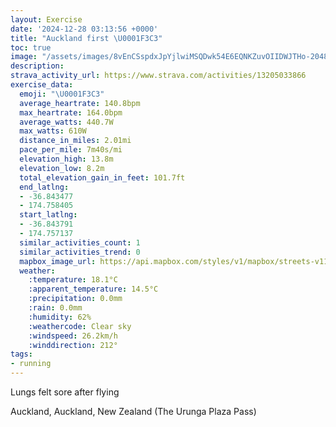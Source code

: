 ```yaml
---
layout: Exercise
date: '2024-12-28 03:13:56 +0000'
title: "Auckland first \U0001F3C3"
toc: true
image: "/assets/images/8vEnCSspdxJpYjlwiMSQDwk54E6EQNKZuvOIIDWJTHo-2048x1536.jpg.jpeg"
description:
strava_activity_url: https://www.strava.com/activities/13205033866
exercise_data:
  emoji: "\U0001F3C3"
  average_heartrate: 140.8bpm
  max_heartrate: 164.0bpm
  average_watts: 440.7W
  max_watts: 610W
  distance_in_miles: 2.01mi
  pace_per_mile: 7m40s/mi
  elevation_high: 13.8m
  elevation_low: 8.2m
  total_elevation_gain_in_feet: 101.7ft
  end_latlng:
  - -36.843477
  - 174.758405
  start_latlng:
  - -36.843791
  - 174.757137
  similar_activities_count: 1
  similar_activities_trend: 0
  mapbox_image_url: https://api.mapbox.com/styles/v1/mapbox/streets-v11/static/path-5+787af2-1.0(hxz_Fmpsi%60%40MIs%40Qm%40WQAe%40MQ%3FDCBIULQGIAQIQSs%40mAeAqAqAmAQCMHIXKz%40%3FLBLFJ%60%40X%7C%40bAl%40f%40%5C%60%40XVFL%40%60%40Od%40OfAOv%40%5DbCUp%40MtA%5BlBOd%40U~%40OlAu%40pDK%7C%40GLKD_AOy%40UZDhAVV%40JEPQDYHEf%40CFG%40ELoAp%40iDB_%40f%40_DDSRk%40Nq%40BUP_%40FeAPiALYBOJ_%40FEGe%40%5E%7BBCGKCUSEMCUHWDc%40FK%40Mf%40kC%3FGFU%40q%40Ny%40Da%40Re%40Fi%40Tm%40Fm%40f%40_DHKVSPUJO%40SBCDA~Bp%40DDDLOh%40QpAOt%40WnB%3FFFHx%40XFF%5BzB),pin-s-s+e5b22e(174.75863,-36.84245),pin-s-f+89ae00(174.7607500000001,-36.84302000000003)/auto/800x800?access_token=pk.eyJ1Ijoiam9zaGJlY2ttYW4iLCJhIjoiY205eWR2aDd1MWZ6djJrbXc4a3M0bWZleiJ9.XiG9OWkNcZk2QzjJbxLB4A
  weather:
    :temperature: 18.1°C
    :apparent_temperature: 14.5°C
    :precipitation: 0.0mm
    :rain: 0.0mm
    :humidity: 62%
    :weathercode: Clear sky
    :windspeed: 26.2km/h
    :winddirection: 212°
tags:
- running
---
```

Lungs felt sore after flying

Auckland, Auckland, New Zealand (The Urunga Plaza Pass)
